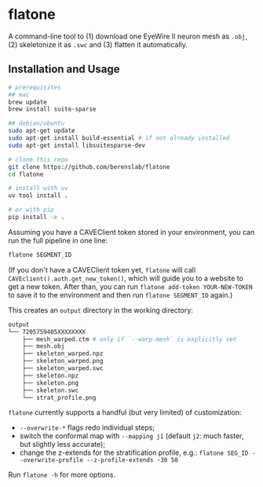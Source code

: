 # flatone

A command-line tool to (1) download one EyeWire II neuron mesh as `.obj`, (2) skeletonize it as `.swc` and (3) flatten it automatically.

## Installation and Usage

```bash
# prerequisites
## mac
brew update
brew install suite-sparse

## debian/ubuntu
sudo apt-get update
sudo apt-get install build-essential # if not already installed
sudo apt-get install libsuitesparse-dev

# clone this repo 
git clone https://github.com/berenslab/flatone
cd flatone 

# install with uv
uv tool install .

# or with pip
pip install -e .
```

Assuming you have a CAVEClient token stored in your environment, you can run the full pipeline in one line:

```bash
flatone SEGMENT_ID
```

(If you don't have a CAVEClient token yet, `flatone` will call `CAVEclient().auth.get_new_token()`, which will guide you to a website to get a new token. After than, you can run `flatone add-token YOUR-NEW-TOKEN` to save it to the environment and then run `flatone SEGMENT_ID` again.)

This creates an `output` directory in the working directory:

```bash
output
└── 7205759405XXXXXXXX
    ├── mesh_warped.ctm # only if `--warp-mesh` is explicitly set
    ├── mesh.obj
    ├── skeleton_warped.npz
    ├── skeleton_warped.png
    ├── skeleton_warped.swc
    ├── skeleton.npz
    ├── skeleton.png
    ├── skeleton.swc
    └── strat_profile.png
```

`flatone` currently supports a handful (but very limited) of customization:

- `--overwrite-*` flags redo individual steps;
- switch the conformal map with `--mapping j1` (default `j2`: much faster, but slightly less accurate);
- change the z-extends for the stratification profile, e.g.: `flatone SEG_ID --overwrite-profile --z-profile-extends -30 50`

Run `flatone -h` for more options.